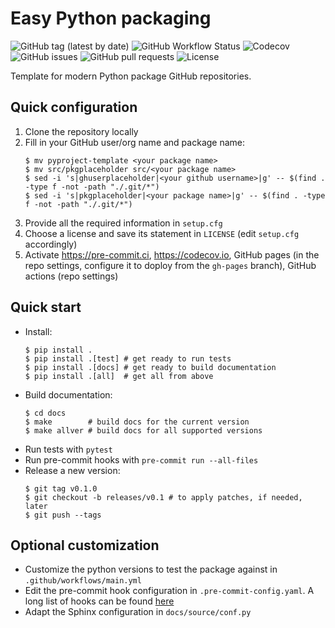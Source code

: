 # Easy Python packaging

![GitHub tag (latest by date)](https://img.shields.io/github/v/tag/ghuserplaceholder/pkgplaceholder?logo=git)
![GitHub Workflow Status](https://img.shields.io/github/workflow/status/ghuserplaceholder/pkgplaceholder/pkgplaceholder/main?label=main%20branch&logo=github)
![Codecov](https://img.shields.io/codecov/c/github/ghuserplaceholder/pkgplaceholder?logo=codecov)
![GitHub issues](https://img.shields.io/github/issues/ghuserplaceholder/pkgplaceholder?logo=github)
![GitHub pull requests](https://img.shields.io/github/issues-pr/ghuserplaceholder/pkgplaceholder?logo=github)
![License](https://img.shields.io/github/license/ghuserplaceholder/pkgplaceholder)

Template for modern Python package GitHub repositories.

## Quick configuration

1. Clone the repository locally
1. Fill in your GitHub user/org name and package name:
   ```console
   $ mv pyproject-template <your package name>
   $ mv src/pkgplaceholder src/<your package name>
   $ sed -i 's|ghuserplaceholder|<your github username>|g' -- $(find . -type f -not -path "./.git/*")
   $ sed -i 's|pkgplaceholder|<your package name>|g' -- $(find . -type f -not -path "./.git/*")
   ```
1. Provide all the required information in `setup.cfg`
1. Choose a license and save its statement in `LICENSE` (edit `setup.cfg` accordingly)
1. Activate https://pre-commit.ci, https://codecov.io, GitHub pages (in the
   repo settings, configure it to doploy from the `gh-pages` branch), GitHub
   actions (repo settings)

## Quick start

* Install:
  ```console
  $ pip install .
  $ pip install .[test] # get ready to run tests
  $ pip install .[docs] # get ready to build documentation
  $ pip install .[all]  # get all from above
  ```
* Build documentation:
  ```console
  $ cd docs
  $ make        # build docs for the current version
  $ make allver # build docs for all supported versions
  ```
* Run tests with `pytest`
* Run pre-commit hooks with `pre-commit run --all-files`
* Release a new version:
  ```console
  $ git tag v0.1.0
  $ git checkout -b releases/v0.1 # to apply patches, if needed, later
  $ git push --tags
  ```

## Optional customization

* Customize the python versions to test the package against in
  `.github/workflows/main.yml`
* Edit the pre-commit hook configuration in `.pre-commit-config.yaml`. A long
  list of hooks can be found [here](https://pre-commit.com/hooks.html)
* Adapt the Sphinx configuration in `docs/source/conf.py`
